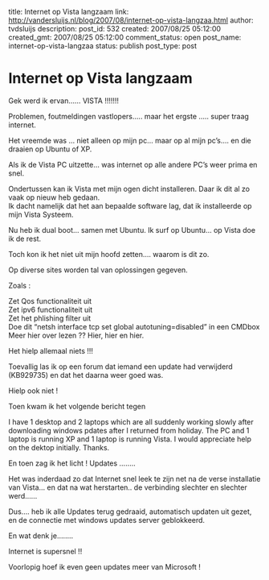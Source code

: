 title: Internet op Vista langzaam
link: http://vandersluijs.nl/blog/2007/08/internet-op-vista-langzaa.html
author: tvdsluijs
description: 
post_id: 532
created: 2007/08/25 05:12:00
created_gmt: 2007/08/25 05:12:00
comment_status: open
post_name: internet-op-vista-langzaa
status: publish
post_type: post

# Internet op Vista langzaam

Gek werd ik ervan…… VISTA !!!!!!!  
  
Problemen, foutmeldingen vastlopers….. maar het ergste ….. super traag internet.  
  
Het vreemde was … niet alleen op mijn pc… maar op al mijn pc’s…. en die draaien op Ubuntu of XP.  
  
Als ik de Vista PC uitzette… was internet op alle andere PC’s weer prima en snel.  
  
Ondertussen kan ik Vista met mijn ogen dicht installeren. Daar ik dit al zo vaak op nieuw heb gedaan.   
Ik dacht namelijk dat het aan bepaalde software lag, dat ik installeerde op mijn Vista Systeem.  
  
Nu heb ik dual boot… samen met Ubuntu. Ik surf op Ubuntu… op Vista doe ik de rest.  
  
Toch kon ik het niet uit mijn hoofd zetten…. waarom is dit zo.  
  
Op diverse sites worden tal van oplossingen gegeven.  
  
Zoals :  
  
Zet Qos functionaliteit uit  
Zet ipv6 functionaliteit uit  
Zet het phlishing filter uit  
Doe dit “netsh interface tcp set global autotuning=disabled” in een CMDbox   
Meer hier over lezen ?? Hier, hier en hier.  
  
Het hielp allemaal niets !!!  
  
Toevallig las ik op een forum dat iemand een update had verwijderd (KB929735) en dat het daarna weer goed was.  
  
Hielp ook niet !  
  
Toen kwam ik het volgende bericht tegen  
  
I have 1 desktop and 2 laptops which are all suddenly working slowly after downloading windows pdates after I returned from holiday. The PC and 1 laptop is running XP and 1 laptop is running Vista. I would appreciate help on the dektop initially. Thanks.  
  
En toen zag ik het licht ! Updates ……..  
  
Het was inderdaad zo dat Internet snel leek te zijn net na de verse installatie van Vista… en dat na wat herstarten.. de verbinding slechter en slechter werd……  
  
Dus…. heb ik alle Updates terug gedraaid, automatisch updaten uit gezet, en de connectie met windows updates server geblokkeerd.  
  
En wat denk je……..  
  
Internet is supersnel !!  
  
Voorlopig hoef ik even geen updates meer van Microsoft !
